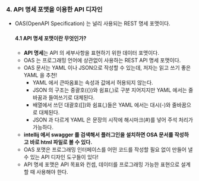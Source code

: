 ### 4. API 명세 포맷을 이용한 API 디자인
- OAS(OpenAPI Specification) 는 널리 사용되는 REST 명세 포맷이다.
    #### 4.1 API 명세 포맷이란 무엇인가?
    - **API 명세**는 API 의 세부사항을 표현하기 위한 데이터 포맷이다.
    - OAS 는 프로그래밍 언어에 상관없이 사용하는 REST API 명세 포맷이다. 
    - OAS 문서는 YAML 이나 JSON으로 작성할 수 있는데, 저자는 읽고 쓰기 좋은 YAML 을 추천!
        - YAML 에서 큰따옴표는 속성과 값에서 허용되지 않는다.
        - JSON 의 구조는 중괄호({})와 쉼표(,)로 구분 지어지지만 YAML 에서는 줄바꿈과 들여쓰기로 대체된다.
        - 배열에서 쓰던 대괄호([])와 쉼표(,)들은 YAML 에서는 대시(-)와 줄바꿈으로 대체된다.
        - JSON 과 다르게 YAML 은 문장의 시작에 해시마크(#)를 넣어 주석 처리가 가능하다.
    - **intellij 에서 swagger 를 검색해서 플러그인을 설치하면 OSA 문서를 작성하고 바로 html 파일로 볼 수 있다.**
    - OAS 포맷은 프로그래밍 인터페이스를 어떤 코드를 작성할 필요 없이 만들어 낼 수 있는 API 디자인 도구들이 있다!
    - API 명세 포맷은 API 목표와 컨셉, 데이터를 프로그래밍 가능한 표현으로 설계할 때 사용해야 한다.